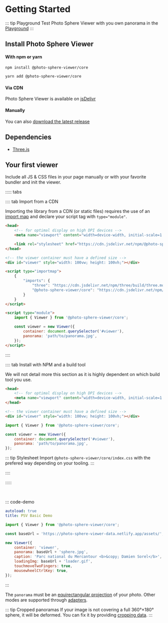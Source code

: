# Getting Started

<Badges module="core"/>

::: tip Playground
Test Photo Sphere Viewer with you own panorama in the [Playground](../playground.md)
:::

## Install Photo Sphere Viewer

#### With npm or yarn

```bash
npm install @photo-sphere-viewer/core

yarn add @photo-sphere-viewer/core
```

#### Via CDN

Photo Sphere Viewer is available on [jsDelivr](https://www.jsdelivr.com/?query=@photo-sphere-viewer)

#### Manually

You can also [download the latest release](https://github.com/mistic100/Photo-Sphere-Viewer/releases)

## Dependencies

-   [Three.js](https://threejs.org)

## Your first viewer

Include all JS & CSS files in your page manually or with your favorite bundler and init the viewer.

::::: tabs

:::: tab Import from a CDN

Importing the library from a CDN (or static files) requires the use of an [import map](https://developer.mozilla.org/en-US/docs/Web/HTML/Element/script/type/importmap) and declare your script tag with `type="module"`.

```html
<head>
    <!-- for optimal display on high DPI devices -->
    <meta name="viewport" content="width=device-width, initial-scale=1.0" />

    <link rel="stylesheet" href="https://cdn.jsdelivr.net/npm/@photo-sphere-viewer/core/index.min.css" />
</head>

<!-- the viewer container must have a defined size -->
<div id="viewer" style="width: 100vw; height: 100vh;"></div>

<script type="importmap">
    {
        "imports": {
            "three": "https://cdn.jsdelivr.net/npm/three/build/three.module.js",
            "@photo-sphere-viewer/core": "https://cdn.jsdelivr.net/npm/@photo-sphere-viewer/core/index.module.js"
        }
    }
</script>

<script type="module">
    import { Viewer } from '@photo-sphere-viewer/core';

    const viewer = new Viewer({
        container: document.querySelector('#viewer'),
        panorama: 'path/to/panorama.jpg',
    });
</script>
```

::::

:::: tab Install with NPM and a build tool

We will not detail more this section as it is highly dependent on which build tool you use.

```html
<head>
    <!-- for optimal display on high DPI devices -->
    <meta name="viewport" content="width=device-width, initial-scale=1.0" />
</head>

<!-- the viewer container must have a defined size -->
<div id="viewer" style="width: 100vw; height: 100vh;"></div>
```

```js
import { Viewer } from '@photo-sphere-viewer/core';

const viewer = new Viewer({
    container: document.querySelector('#viewer'),
    panorama: 'path/to/panorama.jpg',
});
```

::: tip Stylesheet
Import `@photo-sphere-viewer/core/index.css` with the prefered way depending on your tooling.
:::

::::

:::::

<br>

::: code-demo

```yaml
autoload: true
title: PSV Basic Demo
```

```js
import { Viewer } from '@photo-sphere-viewer/core';

const baseUrl = 'https://photo-sphere-viewer-data.netlify.app/assets/';

new Viewer({
    container: 'viewer',
    panorama: baseUrl + 'sphere.jpg',
    caption: 'Parc national du Mercantour <b>&copy; Damien Sorel</b>',
    loadingImg: baseUrl + 'loader.gif',
    touchmoveTwoFingers: true,
    mousewheelCtrlKey: true,
});
```

:::

The `panorama` must be an [equirectangular projection](https://en.wikipedia.org/wiki/Equirectangular_projection) of your photo. Other modes are supported through [adapters](./adapters/).

::: tip Cropped panoramas
If your image is not covering a full 360°×180° sphere, it will be deformed. You can fix it by providing [cropping data](./adapters/equirectangular.md#cropped-panorama).
:::
